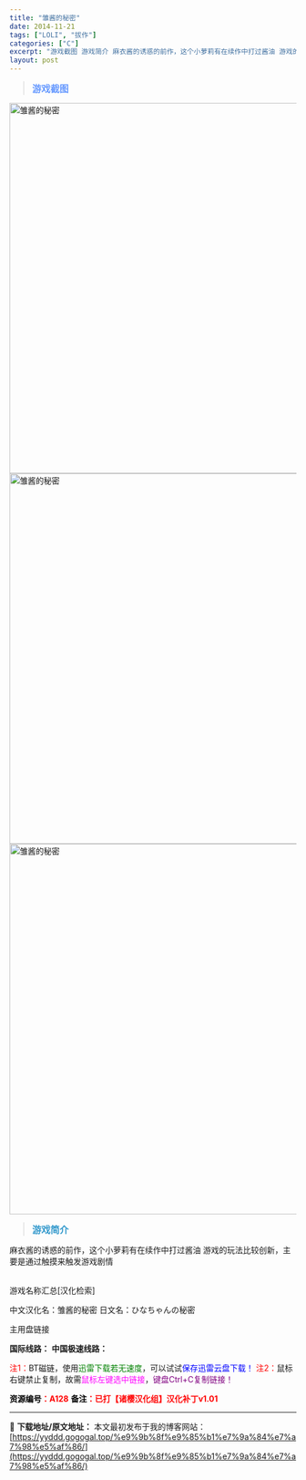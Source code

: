 ```yaml
---
title: "雏酱的秘密"
date: 2014-11-21
tags: ["LOLI", "拔作"]
categories: ["C"]
excerpt: "游戏截图 游戏简介 麻衣酱的诱惑的前作，这个小萝莉有在续作中打过酱油 游戏的玩法比较创新，主要是通过触摸来触发游戏剧情 &nbsp; 游戏名称汇总[汉化检索] 中文汉化名：雏酱的秘密 日文名：ひなちゃんの秘密 主用盘链接 国际线路： 中国极速线路： 注1：BT磁链，使用迅雷下载若无速度，可以试试保存&hellip;"
layout: post
---
```


<div>
<blockquote><b><span style="font-size: 12pt; color: #6699ff;">游戏截图</span></b></blockquote>
<div><img title="点击放大" src="https://yyddd.gogogal.top/wp-content/uploads/2025/04/20250429_6810e60132dc3.webp" alt="雏酱的秘密" width="650" /></div>
<div><img title="点击放大" src="https://yyddd.gogogal.top/wp-content/uploads/2025/04/20250429_6810e602e3501.webp" alt="雏酱的秘密" width="650" /></div>
<div><img title="点击放大" src="https://yyddd.gogogal.top/wp-content/uploads/2025/04/20250429_6810e605d67fb.webp" alt="雏酱的秘密" width="650" />
</div>
<blockquote><b><span style="font-size: 12pt; color: #3399cc;">游戏简介</span></b></blockquote>
<div>麻衣酱的诱惑的前作，这个小萝莉有在续作中打过酱油
游戏的玩法比较创新，主要是通过触摸来触发游戏剧情</div>
&nbsp;

游戏名称汇总[汉化检索]

中文汉化名：雏酱的秘密
日文名：ひなちゃんの秘密
</div>
<div class="panel panel-primary">
<div class="panel-heading">主用盘链接</div>
<div class="panel-body">

<b>国际线路：</b>
<b>中国极速线路：</b>


<span style="color: #ff0000;">注1：</span>BT磁链，使用<span style="color: #008000;">迅雷下载若无速度</span>，可以试试<span style="color: #0000ff;">保存迅雷云盘下载！</span>
<span style="color: #ff0000;">注2：</span>鼠标右键禁止复制，故需<span style="color: #ff00ff;">鼠标左键选中链接</span>，<span style="color: #800080;">键盘Ctrl+C复制链接！</span>

</div>
<div class="panel-footer"><span style="color: #ff0000;"><b><span style="color: #000000;">资源编号</span>：A128</b></span>
<span style="color: #ff0000;"><b><span style="color: #000000;">备注</span>：已打【诸樱汉化组】汉化补丁v1.01</b></span></div>
</div>

---
📖 **下载地址/原文地址：** 本文最初发布于我的博客网站：[https://yyddd.gogogal.top/%e9%9b%8f%e9%85%b1%e7%9a%84%e7%a7%98%e5%af%86/](https://yyddd.gogogal.top/%e9%9b%8f%e9%85%b1%e7%9a%84%e7%a7%98%e5%af%86/)
